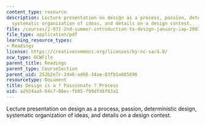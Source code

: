 ```yaml
---
content_type: resource
description: Lecture presentation on design as a process, passion, deterministic design,
  systematic organization of ideas, and details on a design contest.
file: /courses/2-971-2nd-summer-introduction-to-design-january-iap-2003/a2924aa584c786ecfb85f99dfd8f03a1_design_process.pdf
file_type: application/pdf
learning_resource_types:
- Readings
license: https://creativecommons.org/licenses/by-nc-sa/4.0/
ocw_type: OCWFile
parent_title: Readings
parent_type: CourseSection
parent_uid: 252b2e7c-1da6-ad66-34ae-83fb1a685696
resourcetype: Document
title: Design is a ? Passionate ? Process
uid: a2924aa5-84c7-86ec-fb85-f99dfd8f03a1
---
```

Lecture presentation on design as a process, passion, deterministic design, systematic organization of ideas, and details on a design contest.